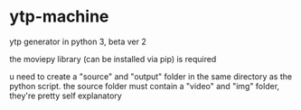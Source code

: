 # ytp-machine
ytp generator in python 3, beta ver 2

the moviepy library (can be installed via pip) is required

u need to create a "source" and "output" folder in the same directory as the python script.
the source folder must contain a "video" and "img" folder, they're pretty self explanatory

